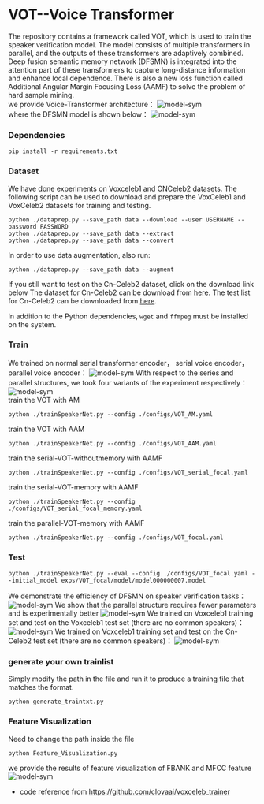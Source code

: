# VOT--Voice Transformer
The repository contains a framework called VOT, which is used to train the speaker verification model. The model consists of multiple transformers in parallel, and the outputs of these transformers are adaptively combined. Deep fusion semantic memory network (DFSMN) is integrated into the attention part of these transformers to capture long-distance information and enhance local dependence. There is also a new loss function called Additional Angular Margin Focusing Loss (AAMF) to solve the problem of hard sample mining.  
we  provide Voice-Transformer architecture：
![model-sym](https://anonymous.4open.science/r/VOT-C994/picture/3.jpg)  
where the DFSMN model is shown below：
![model-sym](https://anonymous.4open.science/r/VOT-C994/picture/4.jpg)  
### Dependencies
```
pip install -r requirements.txt
```
### Dataset
We have done experiments on Voxceleb1 and CNCeleb2 datasets.
The following script can be used to download and prepare the VoxCeleb1 and VoxCeleb2 datasets for training and testing.

```
python ./dataprep.py --save_path data --download --user USERNAME --password PASSWORD 
python ./dataprep.py --save_path data --extract
python ./dataprep.py --save_path data --convert
```
In order to use data augmentation, also run:

```
python ./dataprep.py --save_path data --augment
```
If you still want to test on the Cn-Celeb2 dataset, click on the download link below
The dataset for Cn-Celeb2 can be download from [here](https://www.robots.ox.ac.uk/~vgg/data/voxceleb/data_workshop_2022/Track3_validation_data.zip). 
The test list for Cn-Celeb2 can be downloaded from [here](https://www.robots.ox.ac.uk/~vgg/data/voxceleb/data_workshop_2022/Track3_validation_trials.txt). 


In addition to the Python dependencies, `wget` and `ffmpeg` must be installed on the system.

### Train
We trained on normal serial transformer encoder， serial voice encoder，parallel voice encoder：
![model-sym](https://anonymous.4open.science/r/VOT-C994/picture/2.jpg)
With respect to the series and parallel structures, we took four variants of the experiment respectively：
![model-sym](https://anonymous.4open.science/r/VOT-C994/picture/5.jpg)  
train the VOT with AM
```
python ./trainSpeakerNet.py --config ./configs/VOT_AM.yaml
```
train the VOT with AAM
```
python ./trainSpeakerNet.py --config ./configs/VOT_AAM.yaml
```
train the serial-VOT-withoutmemory with AAMF
```
python ./trainSpeakerNet.py --config ./configs/VOT_serial_focal.yaml
```
train the serial-VOT-memory with AAMF
```
python ./trainSpeakerNet.py --config ./configs/VOT_serial_focal_memory.yaml
```
train the parallel-VOT-memory with AAMF
```
python ./trainSpeakerNet.py --config ./configs/VOT_focal.yaml
```
### Test
```
python ./trainSpeakerNet.py --eval --config ./configs/VOT_focal.yaml --initial_model exps/VOT_focal/model/model000000007.model
```
We demonstrate the efficiency of DFSMN on speaker verification tasks：
![model-sym](https://anonymous.4open.science/r/VOT-C994/picture/6.jpg)
We show that the parallel structure requires fewer parameters and is experimentally better
![model-sym](https://anonymous.4open.science/r/VOT-C994/picture/7.jpg)
We trained on Voxceleb1 training set and test on the Voxceleb1 test set (there are no common speakers)：
![model-sym](https://anonymous.4open.science/r/VOT-C994/picture/8.jpg)
We trained on Voxceleb1 training set and test on the  Cn-Celeb2 test set (there are no common speakers)：
![model-sym](https://anonymous.4open.science/r/VOT-C994/picture/9.jpg)
### generate your own trainlist
Simply modify the path in the file and run it to produce a training file that matches the format.
```
python generate_traintxt.py
```

### Feature Visualization
Need to change the path inside the file
```
python Feature_Visualization.py
```
we  provide the results of feature visualization of FBANK and MFCC feature
![model-sym](https://anonymous.4open.science/r/VOT-C994/picture/1.jpg)

* code reference from https://github.com/clovaai/voxceleb_trainer
